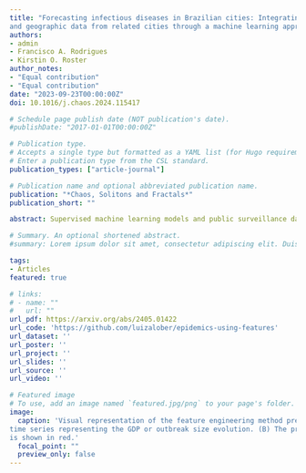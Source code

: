 ```yaml
---
title: "Forecasting infectious diseases in Brazilian cities: Integrating socio-economic
and geographic data from related cities through a machine learning approach"
authors:
- admin
- Francisco A. Rodrigues
- Kirstin O. Roster
author_notes:
- "Equal contribution"
- "Equal contribution"
date: "2023-09-23T00:00:00Z"
doi: 10.1016/j.chaos.2024.115417

# Schedule page publish date (NOT publication's date).
#publishDate: "2017-01-01T00:00:00Z"

# Publication type.
# Accepts a single type but formatted as a YAML list (for Hugo requirements).
# Enter a publication type from the CSL standard.
publication_types: ["article-journal"]

# Publication name and optional abbreviated publication name.
publication: "*Chaos, Solitons and Fractals*"
publication_short: ""

abstract: Supervised machine learning models and public surveillance data has been employed for infectious disease forecasting in many settings. These models leverage various data sources capturing drivers of disease spread, such as climate conditions or human behavior. However, few models have incorporated the organizational structure of different geographic locations for forecasting. Traveling waves of seasonal outbreaks have been reported for dengue, influenza, and other infectious diseases, and many of the drivers of infectious disease dynamics may be shared across different cities, either due to their geographic or socioeconomic proximity. In this study, we developed a machine learning model to predict case counts of four infectious diseases across Brazilian cities one week ahead by incorporating information from related cities. We compared selecting related cities using both geographic distance and GDP per capita. Incorporating information from geographically proximate cities improved predictive performance for two of the four diseases, specifically COVID-19 and Zika. We also discuss the impact on forecasts in the presence of anomalous contagion patterns and the limitations of the proposed methodology. 

# Summary. An optional shortened abstract.
#summary: Lorem ipsum dolor sit amet, consectetur adipiscing elit. Duis posuere tellus ac convallis placerat. Proin tincidunt magna sed ex sollicitudin condimentum.

tags:
- Articles
featured: true

# links:
# - name: ""
#   url: ""
url_pdf: https://arxiv.org/abs/2405.01422
url_code: 'https://github.com/luizalober/epidemics-using-features'
url_dataset: ''
url_poster: ''
url_project: ''
url_slides: ''
url_source: ''
url_video: ''

# Featured image
# To use, add an image named `featured.jpg/png` to your page's folder. 
image:
  caption: 'Visual representation of the feature engineering method presented in Section 2.3. (A) exemplifies how cities are selected according to spatial distance or similarities between
time series representing the GDP or outbreak size evolution. (B) The prediction is performed by combining the time series of the selected cities. The forecasting on the target city
is shown in red.'
  focal_point: ""
  preview_only: false
---
```

